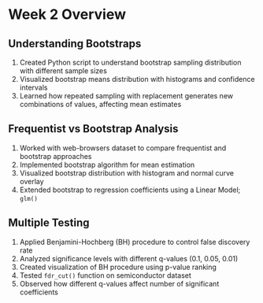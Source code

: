 # Week 2 Overview
## Understanding Bootstraps
1. Created Python script to understand bootstrap sampling distribution with different sample sizes
2. Visualized bootstrap means distribution with histograms and confidence intervals
3. Learned how repeated sampling with replacement generates new combinations of values, affecting mean estimates

## Frequentist vs Bootstrap Analysis
1. Worked with web-browsers dataset to compare frequentist and bootstrap approaches
2. Implemented bootstrap algorithm for mean estimation
3. Visualized bootstrap distribution with histogram and normal curve overlay
4. Extended bootstrap to regression coefficients using a Linear Model; `glm()`

## Multiple Testing
1. Applied Benjamini-Hochberg (BH) procedure to control false discovery rate
2. Analyzed significance levels with different q-values (0.1, 0.05, 0.01)
3. Created visualization of BH procedure using p-value ranking
4. Tested `fdr_cut()` function on semiconductor dataset
5. Observed how different q-values affect number of significant coefficients